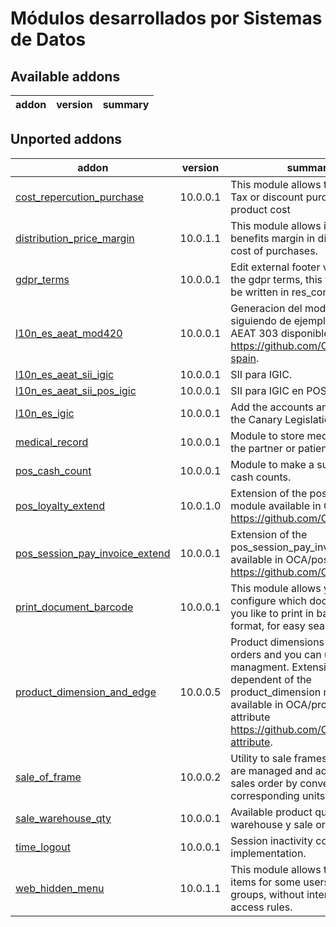 Módulos desarrollados por Sistemas de Datos
===========================================

Available addons
---------------
addon | version | summary
--- | --- | ---

Unported addons
---------------
addon | version | summary
--- | --- | ---
[cost_repercution_purchase](cost_repercution_purchase/) | 10.0.0.1 | This module allows to repercute Tax or discount purchase in the product cost
[distribution_price_margin](distriburion_price_margin/) | 10.0.1.1 | This module allows introduce benefits margin in distribution cost of purchases.
[gdpr_terms](gdpr_terms/) | 10.0.0.1 | Edit external footer view to show the gdpr terms, this terms should be written in res_company form.
[l10n_es_aeat_mod420](l10n_es_aeat_mod420/) | 10.0.0.1 | Generacion del modelo ATC 420 siguiendo de ejemplo el modelo AEAT 303 disponible en <https://github.com/OCA/l10n-spain>.
[l10n_es_aeat_sii_igic](l10n_es_aeat_sii_igic/) | 10.0.0.1 | SII para IGIC.
[l10n_es_aeat_sii_pos_igic](l10n_es_aeat_sii_pos_igic/) | 10.0.0.1 | SII para IGIC en POS.
[l10n_es_igic](l10n_es_igic/) | 10.0.0.1 | Add the accounts and taxes for the Canary Legislation of IGIC.
[medical_record](medical_record/) | 10.0.0.1 | Module to store medical data for the partner or patient.
[pos_cash_count](pos_cash_count/) | 10.0.0.1 | Module to make a summary of cash counts.
[pos_loyalty_extend](pos_loyalty_extend/) | 10.0.1.0 | Extension of the pos_loyalty module available in OCA/pos <https://github.com/OCA/pos>.
[pos_session_pay_invoice_extend](pos_session_pay_invoice_extend/) | 10.0.0.1 | Extension of the pos_session_pay_invoice module available in OCA/pos <https://github.com/OCA/pos>.
[print_document_barcode](print_document_barcode/) | 10.0.0.1 | This module allows you to configure which document name you like to print in barcode format, for easy searching.
[product_dimension_and_edge](product_dimension_and_edge/) | 10.0.0.5 | Product dimensions in sale orders and you can use edged managment. Extension but not dependent of the product_dimension module available in OCA/product-attribute <https://github.com/OCA/product-attribute>.
[sale_of_frame](sale_of_frame/) | 10.0.0.2 | Utility to sale frames. Dimensions are managed and added to the sales order by converting the corresponding units.
[sale_warehouse_qty](sale_warehouse_qty/) | 10.0.0.1 | Available product quantity by warehouse y sale order line.
[time_logout](time_logout/) | 10.0.0.1 | Session inactivity control. JS implementation.
[web_hidden_menu](web_hidden_menu/) | 10.0.1.1 | This module allows to hide menu items for some users and/or groups, without interfering with access rules.
